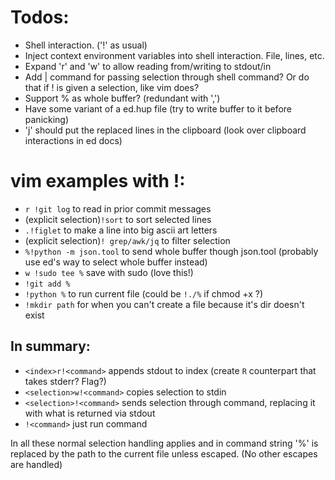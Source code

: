 # Todos:
- Shell interaction. ('!' as usual)
- Inject context environment variables into shell interaction. File, lines, etc.
- Expand 'r' and 'w' to allow reading from/writing to stdout/in
- Add | command for passing selection through shell command?
  Or do that if ! is given a selection, like vim does?
- Support % as whole buffer? (redundant with ',')
- Have some variant of a ed.hup file
  (try to write buffer to it before panicking)
- 'j' should put the replaced lines in the clipboard
  (look over clipboard interactions in ed docs)

# vim examples with !:

- `r !git log` to read in prior commit messages
- (explicit selection)`!sort` to sort selected lines
- `.!figlet` to make a line into big ascii art letters
- (explicit selection)`! grep/awk/jq` to filter selection
- `%!python -m json.tool` to send whole buffer though json.tool
  (probably use ed's way to select whole buffer instead)
- `w !sudo tee %` save with sudo (love this!)
- `!git add %`
- `!python %` to run current file (could be `!./%` if chmod +x ?)
- `!mkdir path` for when you can't create a file because it's dir doesn't exist

## In summary:
- `<index>r!<command>` appends stdout to index
  (create `R` counterpart that takes stderr? Flag?)
- `<selection>w!<command>` copies selection to stdin
- `<selection>!<command>` sends selection through command, replacing it with
  what is returned via stdout
- `!<command>` just run command

In all these normal selection handling applies and in command string '%' is
replaced by the path to the current file unless escaped. (No other escapes are
handled)
